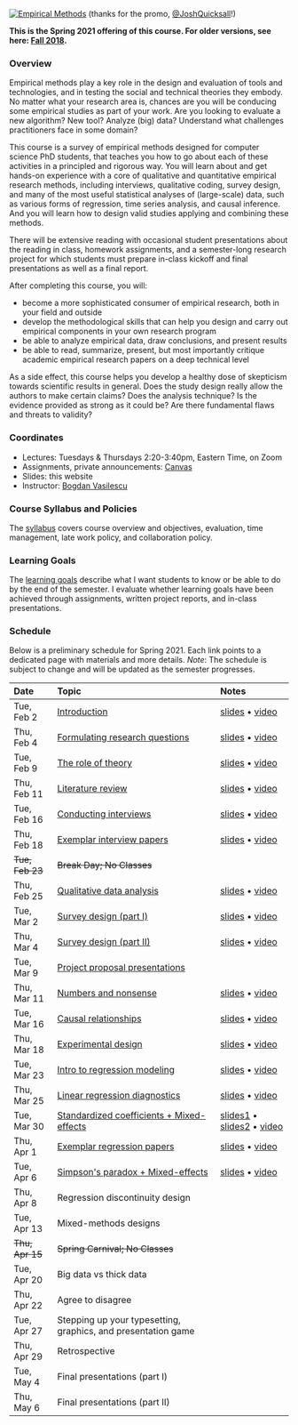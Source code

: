 [![Empirical Methods](assets/promo/promo.001.jpeg)](https://www.video.com/watch?v=TFkcCqmlLms "17-803 Empirical Methods")
(thanks for the promo, [@JoshQuicksall](https://twitter.com/JoshQuicksall)!)

**This is the Spring 2021 offering of this course. For older versions, see here: [Fall 2018](https://bvasiles.github.io/empirical-methods/fall-2018).**

### Overview

Empirical methods play a key role in the design and evaluation of tools and technologies, and in testing the social and technical theories they embody. No matter what your research area is, chances are you will be conducing some empirical studies as 
part of your work. Are you looking to evaluate a new algorithm? New tool? 
Analyze (big) data? Understand what challenges practitioners face in some domain? 

This course is a survey of empirical methods designed for computer 
science PhD students, that teaches you how to go about each of these activities in a principled and rigorous way. You will learn about and get hands-on experience with a core of qualitative and quantitative empirical research methods, including interviews, 
qualitative coding, survey design, and many of the most useful statistical analyses of (large-scale) data, such as various forms of regression, time series analysis, and causal inference. And you will learn how to design valid studies applying and combining these methods.

There will be extensive reading with occasional student presentations about 
the reading in class, homework assignments, and a semester-long research 
project for which students must prepare in-class kickoff and final presentations 
as well as a final report.

After completing this course, you will:

-  become a more sophisticated consumer of empirical research, both in your field and outside
-  develop the methodological skills that can help you design and carry out empirical components in your own research program
-  be able to analyze empirical data, draw conclusions, and present results 
-  be able to read, summarize, present, but most importantly critique academic empirical research papers on a deep technical level

As a side effect, this course helps you develop a healthy dose of skepticism towards scientific results in general. Does the study design really allow the authors to make certain claims? Does the analysis technique? Is the evidence provided as strong as it could be? Are there fundamental flaws and threats to validity?

### Coordinates
- Lectures: Tuesdays & Thursdays 2:20-3:40pm, Eastern Time, on Zoom
- Assignments, private announcements: [Canvas](https://canvas.cmu.edu/courses/22393)
- Slides: this website
- Instructor: [Bogdan Vasilescu](https://bvasiles.github.io)

### Course Syllabus and Policies
The [syllabus](syllabus.md) covers course overview and objectives, evaluation, 
time management, late work policy, and collaboration policy.

### Learning Goals
The [learning goals](learning-goals.md) describe what I want students to know 
or be able to do by the end of the semester. 
I evaluate whether learning goals have been achieved through assignments, 
written project reports, and in-class presentations.


### Schedule

Below is a preliminary schedule for Spring 2021. Each link points to a dedicated page with materials and more details.
*Note*: The schedule is subject to change and will be updated as the semester progresses. 

| Date        		| Topic 	| Notes |
| :------------- 	|:--------|:-------- |
Tue, Feb 2 | [Introduction](pages/feb02-intro.md) | [slides](slides/01-intro.pdf) • [video](https://youtu.be/JdXipJ6xpgM)
Thu, Feb 4 | [Formulating research questions](pages/feb04-rqs.md) | [slides](slides/02-rqs.pdf) • [video](https://youtu.be/MNLXuDKzy4U)
Tue, Feb 9 | [The role of theory](pages/feb09-theory.md) | [slides](slides/03-theory.pdf) • [video](https://youtu.be/07O19aaKfU0)
Thu, Feb 11 | [Literature review](pages/feb11-litreview.md) | [slides](slides/04-litreview.pdf) • [video](https://youtu.be/vuUZYaJJVas)
Tue, Feb 16 | [Conducting interviews](pages/feb16-interviews.md) | [slides](slides/05-interviewing.pdf) • [video](https://youtu.be/G9v9wewVgt0)
Thu, Feb 18 | [Exemplar interview papers](pages/feb18-interviews-examples.md) | [slides](slides/06-interviewing-examples.pdf) • [video](https://youtu.be/NmCyLJQgUmA)
~~Tue, Feb 23~~ | ~~Break Day; No Classes~~ |
Thu, Feb 25 | [Qualitative data analysis](pages/feb25-coding.md) | [slides](slides/07-qualitative-coding.pdf) • [video](https://youtu.be/8YgYauoOnb0)
Tue, Mar 2 | [Survey design (part I)](pages/mar02-mar04-surveys.md) | [slides](slides/08-survey-design.pdf) • [video](https://youtu.be/xqkpjAVof6w)
Thu, Mar 4 | [Survey design (part II)](pages/mar02-mar04-surveys.md) | [slides](slides/08-survey-design.pdf) • [video](https://youtu.be/Rov8mTxTvW4)
Tue, Mar 9 | [Project proposal presentations](pages/mar09-proposals.md) | 
Thu, Mar 11 | [Numbers and nonsense](pages/mar11-numbers.md) | [slides](slides/10-experiments-pt1.pdf) • [video](https://youtu.be/HiCYuUUsa4A)
Tue, Mar 16 | [Causal relationships](pages/mar16-experiments.md) | [slides](slides/11-experiments-pt2.pdf) • [video](https://youtu.be/SzZXGtgdoV4)
Thu, Mar 18 | [Experimental design](pages/mar18-experiments-pt2.md) | [slides](slides/12-experiments-pt3.pdf) • [video](https://youtu.be/OfwR8W3xiec)
Tue, Mar 23 | [Intro to regression modeling](pages/mar23-regression-pt1.md) | [slides](slides/13-regression-pt1.pdf) • [video](https://youtu.be/thvgtVTiaDQ)
Thu, Mar 25 | [Linear regression diagnostics](pages/mar25-regression-pt2.md) | [slides](slides/14-regression-pt2.pdf) • [video](https://youtu.be/pq_wDYZPOKY)
Tue, Mar 30 | [Standardized coefficients + Mixed-effects](pages/mar30-regression-pt3.md) | [slides1](slides/15-zscore.html) • [slides2](slides/15-blr.html) • [video](https://youtu.be/rLoEDu9enQg)
Thu, Apr 1 | [Exemplar regression papers](pages/apr01-regression-pt4.md) | [slides]()  • [video]()
Tue, Apr 6 | [Simpson's paradox + Mixed-effects](pages/apr06-regression-pt5.md) | [slides](slides/17-mixed-effects.html)  • [video](https://youtu.be/PvHd_GqH6Tw)
Thu, Apr 8 | Regression discontinuity design |
Tue, Apr 13 | Mixed-methods designs |
~~Thu, Apr 15~~ | ~~Spring Carnival; No Classes~~ |
Tue, Apr 20 | Big data vs thick data |
Thu, Apr 22 | Agree to disagree |
Tue, Apr 27 | Stepping up your typesetting, graphics, and presentation game |
Thu, Apr 29 | Retrospective |
Tue, May 4 | Final presentations (part I) |
Thu, May 6 | Final presentations (part II) |


